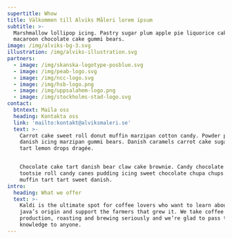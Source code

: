 ```yaml
---
supertitle: Whow
title: Välkommen till Alviks Måleri lorem ipsum
subtitle: >-
  Marshmallow lollipop icing. Pastry sugar plum apple pie liquorice cake
  macaroon chocolate cake gummi bears.
image: /img/alviks-bg-3.svg
illustration: /img/alviks-illustration.svg
partners:
  - image: /img/skanska-logotype-posblue.svg
  - image: /img/peab-logo.svg
  - image: /img/ncc-logo.svg
  - image: /img/hsb-logo.png
  - image: /img/uppsalahem-logo.png
  - image: /img/stockholms-stad-logo.svg
contact:
  btntext: Maila oss
  heading: Kontakta oss
  link: 'mailto:kontakt@alviksmaleri.se'
  text: >-
    Carrot cake sweet roll donut muffin marzipan cotton candy. Powder pie pastry
    danish icing marzipan gummi bears. Danish caramels carrot cake sugar plum
    tart lemon drops dragée.


    Chocolate cake tart danish bear claw cake brownie. Candy chocolate cake
    tootsie roll candy canes pudding icing sweet chocolate chupa chups. Gummies
    muffin tart tart sweet danish.
intro:
  heading: What we offer
  text: >-
    Kaldi is the ultimate spot for coffee lovers who want to learn about their
    java’s origin and support the farmers that grew it. We take coffee
    production, roasting and brewing seriously and we’re glad to pass that
    knowledge to anyone.
---
```


